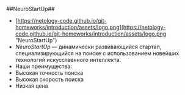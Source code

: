 ##NeuroStartUp##

- [https://netology-code.github.io/git-homeworks/introduction/assets/logo.png](https://netology-code.github.io/git-homeworks/introduction/assets/logo.png "NeuroStartUp")
- *NeuroStartUp* — динамически развивающийся стартап, специализирующийся на поиске с использованием новейших технологий искусственного интеллекта.
- Наши преимущества:
- Высокая точность поиска
- Высокая скорость поиска
- Низкая цена